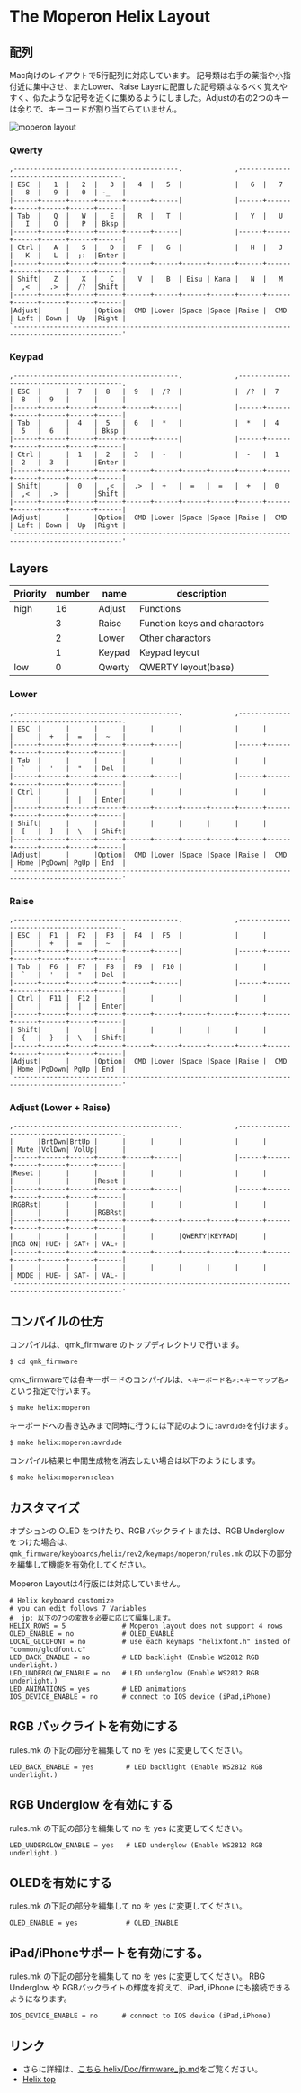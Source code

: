 # The Moperon Helix Layout
## 配列

Mac向けのレイアウトで5行配列に対応しています。
記号類は右手の薬指や小指付近に集中させ、またLower、Raise Layerに配置した記号類はなるべく覚えやすく、似たような記号を近くに集めるようにしました。Adjustの右の2つのキーは余りで、キーコードが割り当てらていません。

![moperon layout](./moperon_layout.png)

### Qwerty

```
,-----------------------------------------.             ,-----------------------------------------.
| ESC  |   1  |   2  |   3  |   4  |   5  |             |   6  |   7  |   8  |   9  |   0  | -_   |
|------+------+------+------+------+------|             |------+------+------+------+------+------|
| Tab  |   Q  |   W  |   E  |   R  |   T  |             |   Y  |   U  |   I  |   O  |   P  | Bksp |
|------+------+------+------+------+------|             |------+------+------+------+------+------|
| Ctrl |   A  |   S  |   D  |   F  |   G  |             |   H  |   J  |   K  |   L  |  ;:  |Enter |
|------+------+------+------+------+------+------+------+------+------+------+------+------+------|
| Shift|   Z  |   X  |   C  |   V  |   B  | Eisu | Kana |   N  |   M  |  ,<  |  .>  |  /?  |Shift |
|------+------+------+------+------+------+------+------+------+------+------+------+------+------|
|Adjust|      |      |Option|  CMD |Lower |Space |Space |Raise |  CMD | Left | Down |  Up  |Right |
`-------------------------------------------------------------------------------------------------'
```

### Keypad

```
,-----------------------------------------.             ,-----------------------------------------.
| ESC  |      |  7   |  8   |  9   |  /?  |             |  /?  |  7   |  8   |  9   |      |      |
|------+------+------+------+------+------|             |------+------+------+------+------+------|
| Tab  |      |  4   |  5   |  6   |  *   |             |  *   |  4   |  5   |  6   |      | Bksp |
|------+------+------+------+------+------|             |------+------+------+------+------+------|
| Ctrl |      |  1   |  2   |  3   |  -   |             |  -   |  1   |  2   |  3   |      |Enter |
|------+------+------+------+------+------+------+------+------+------+------+------+------+------|
| Shift|      |  0   |  ,<  |  .>  |  +   |  =   |  =   |  +   |  0   |  ,<  |  .>  |      |Shift |
|------+------+------+------+------+------+------+------+------+------+------+------+------+------|
|Adjust|      |      |Option|  CMD |Lower |Space |Space |Raise |  CMD | Left | Down |  Up  |Right |
`-------------------------------------------------------------------------------------------------'
```

## Layers

|Priority|number|name|description|
| ---- | ---- | --- | --- |
|high|16|Adjust|Functions|
||3|Raise|Function keys and charactors|
||2|Lower|Other charactors|
||1|Keypad|Keypad leyout|
|low|0|Qwerty|QWERTY leyout(base)|

### Lower
```
,-----------------------------------------.             ,-----------------------------------------.
| ESC  |      |      |      |      |      |             |      |      |      |  +   |  =   |  ~   |
|------+------+------+------+------+------|             |------+------+------+------+------+------|
| Tab  |      |      |      |      |      |             |      |      |  `   |  '   |  "   | Del  |
|------+------+------+------+------+------|             |------+------+------+------+------+------|
| Ctrl |      |      |      |      |      |             |      |      |      |      |  |   | Enter|
|------+------+------+------+------+------+------+------+------+------+------+------+------+------|
| Shift|      |      |      |      |      |      |      |      |      |  [   |  ]   |  \   | Shift|
|------+------+------+------+------+------+------+------+------+------+------+------+------+------|
|Adjust|      |      |Option|  CMD |Lower |Space |Space |Raise |  CMD | Home |PgDown| PgUp | End  |
`-------------------------------------------------------------------------------------------------'
```

### Raise
```
,-----------------------------------------.             ,-----------------------------------------.
| ESC  |  F1  |  F2  |  F3  |  F4  |  F5  |             |      |      |      |  +   |  =   |  ~   |
|------+------+------+------+------+------|             |------+------+------+------+------+------|
| Tab  |  F6  |  F7  |  F8  |  F9  |  F10 |             |      |      |  `   |  '   |  "   | Del  |
|------+------+------+------+------+------|             |------+------+------+------+------+------|
| Ctrl |  F11 |  F12 |      |      |      |             |      |      |      |      |  |   | Enter|
|------+------+------+------+------+------+------+------+------+------+------+------+------+------|
| Shift|      |      |      |      |      |      |      |      |      |  {   |  }   |  \   | Shift|
|------+------+------+------+------+------+------+------+------+------+------+------+------+------|
|Adjust|      |      |Option|  CMD |Lower |Space |Space |Raise |  CMD | Home |PgDown| PgUp | End  |
`-------------------------------------------------------------------------------------------------'
```

### Adjust (Lower + Raise)
```
,-----------------------------------------.             ,-----------------------------------------.
|      |BrtDwn|BrtUp |      |      |      |             |      |      | Mute |VolDwn| VolUp|      |
|------+------+------+------+------+------|             |------+------+------+------+------+------|
|Reset |      |      |      |      |      |             |      |      |      |      |      |Reset |
|------+------+------+------+------+------|             |------+------+------+------+------+------|
|RGBRst|      |      |      |      |      |             |      |      |      |      |      |RGBRst|
|------+------+------+------+------+------+------+------+------+------+------+------+------+------|
|      |      |      |      |      |      |QWERTY|KEYPAD|      |      |RGB ON| HUE+ | SAT+ | VAL+ |
|------+------+------+------+------+------+------+------+------+------+------+------+------+------|
|      |      |      |      |      |      |      |      |      |      | MODE | HUE- | SAT- | VAL- |
`-------------------------------------------------------------------------------------------------'
```

## コンパイルの仕方

コンパイルは、qmk_firmware のトップディレクトリで行います。

```
$ cd qmk_firmware
```
qmk_firmwareでは各キーボードのコンパイルは、`<キーボード名>:<キーマップ名>`という指定で行います。

```
$ make helix:moperon
```

キーボードへの書き込みまで同時に行うには下記のように`:avrdude`を付けます。

```
$ make helix:moperon:avrdude
```

コンパイル結果と中間生成物を消去したい場合は以下のようにします。

```
$ make helix:moperon:clean
```

## カスタマイズ

オプションの OLED をつけたり、RGB バックライトまたは、RGB Underglow をつけた場合は、
`qmk_firmware/keyboards/helix/rev2/keymaps/moperon/rules.mk` の以下の部分を編集して機能を有効化してください。

Moperon Layoutは4行版には対応していません。

```
# Helix keyboard customize
# you can edit follows 7 Variables
#  jp: 以下の7つの変数を必要に応じて編集します。
HELIX_ROWS = 5              # Moperon layout does not support 4 rows
OLED_ENABLE = no            # OLED_ENABLE
LOCAL_GLCDFONT = no         # use each keymaps "helixfont.h" insted of "common/glcdfont.c"
LED_BACK_ENABLE = no        # LED backlight (Enable WS2812 RGB underlight.)
LED_UNDERGLOW_ENABLE = no   # LED underglow (Enable WS2812 RGB underlight.)
LED_ANIMATIONS = yes        # LED animations
IOS_DEVICE_ENABLE = no      # connect to IOS device (iPad,iPhone)

```

## RGB バックライトを有効にする

rules.mk の下記の部分を編集して no を yes に変更してください。

```
LED_BACK_ENABLE = yes        # LED backlight (Enable WS2812 RGB underlight.)
```

## RGB Underglow を有効にする

rules.mk の下記の部分を編集して no を yes に変更してください。
```
LED_UNDERGLOW_ENABLE = yes   # LED underglow (Enable WS2812 RGB underlight.)
```

## OLEDを有効にする

rules.mk の下記の部分を編集して no を yes に変更してください。
```
OLED_ENABLE = yes            # OLED_ENABLE
```

## iPad/iPhoneサポートを有効にする。

rules.mk の下記の部分を編集して no を yes に変更してください。
RBG Underglow や RGBバックライトの輝度を抑えて、iPad, iPhone にも接続できるようになります。

```
IOS_DEVICE_ENABLE = no      # connect to IOS device (iPad,iPhone)
```

## リンク

* さらに詳細は、[こちら helix/Doc/firmware_jp.md](https://github.com/MakotoKurauchi/helix/blob/master/Doc/firmware_jp.md)をご覧ください。
* [Helix top](https://github.com/MakotoKurauchi/helix)
